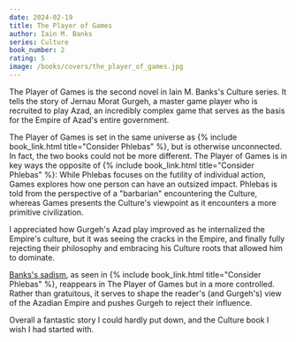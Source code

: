 ```yaml
---
date: 2024-02-19
title: The Player of Games
author: Iain M. Banks
series: Culture
book_number: 2
rating: 5
image: /books/covers/the_player_of_games.jpg
---
```


<span class="book-title">The Player of Games</span> is the second novel in
Iain M. Banks's Culture series. It tells the story of Jernau Morat Gurgeh, a
master game player who is recruited to play Azad, an incredibly complex game
that serves as the basis for the Empire of Azad's entire government.

<span class="book-title">The Player of Games</span> is set in the same
universe as {% include book_link.html title="Consider Phlebas" %}, but is
otherwise unconnected. In fact, the two books could not be more different.
<span class="book-title">The Player of Games</span> is in key ways the
opposite of {% include book_link.html title="Consider Phlebas" %}: While <span
class="book-title">Phlebas</span> focuses on the futility of individual
action, <span class="book-title">Games</span> explores how one person can have
an outsized impact. <span class="book-title">Phlebas</span> is told from the
perspective of a "barbarian" encountering the Culture, whereas <span
class="book-title">Games</span> presents the Culture's viewpoint as it
encounters a more primitive civilization.

I appreciated how Gurgeh's Azad play improved as he internalized the Empire's
culture, but it was seeing the cracks in the Empire, and finally fully
rejecting their philosophy and embracing his Culture roots that allowed him to
dominate.

[Banks's sadism][wasp], as seen in {% include book_link.html title="Consider
Phlebas" %}, reappears in <span class="book-title">The Player of Games</span>
but in a more controlled. Rather than gratuitous, it serves to shape the
reader's (and Gurgeh's) view of the Azadian Empire and pushes Gurgeh to reject
their influence.

[wasp]: https://en.wikipedia.org/wiki/The_Wasp_Factory

Overall a fantastic story I could hardly put down, and the Culture book I wish
I had started with.
